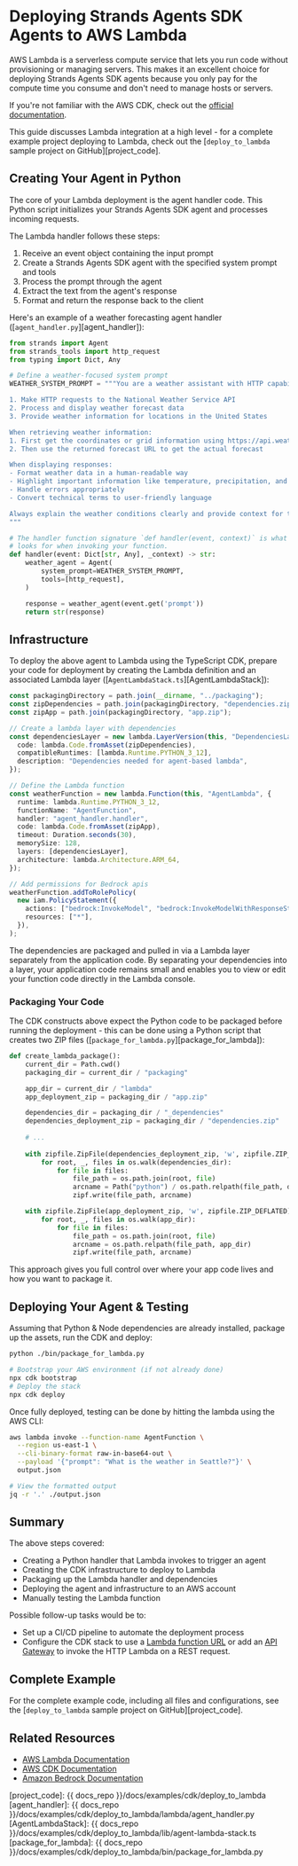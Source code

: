 # Deploying Strands Agents SDK Agents to AWS Lambda

AWS Lambda is a serverless compute service that lets you run code without provisioning or managing servers. This makes it an excellent choice for deploying Strands Agents SDK agents because you only pay for the compute time you consume and don't need to manage hosts or servers.

If you're not familiar with the AWS CDK, check out the [official documentation](https://docs.aws.amazon.com/cdk/v2/guide/home.html).

This guide discusses Lambda integration at a high level - for a complete example project deploying to Lambda, check out the [`deploy_to_lambda` sample project on GitHub][project_code].

## Creating Your Agent in Python

The core of your Lambda deployment is the agent handler code. This Python script initializes your Strands Agents SDK agent and processes incoming requests. 

The Lambda handler follows these steps:

1. Receive an event object containing the input prompt
2. Create a Strands Agents SDK agent with the specified system prompt and tools
3. Process the prompt through the agent
4. Extract the text from the agent's response
5. Format and return the response back to the client

Here's an example of a weather forecasting agent handler ([`agent_handler.py`][agent_handler]):

```python
from strands import Agent
from strands_tools import http_request
from typing import Dict, Any

# Define a weather-focused system prompt
WEATHER_SYSTEM_PROMPT = """You are a weather assistant with HTTP capabilities. You can:

1. Make HTTP requests to the National Weather Service API
2. Process and display weather forecast data
3. Provide weather information for locations in the United States

When retrieving weather information:
1. First get the coordinates or grid information using https://api.weather.gov/points/{latitude},{longitude} or https://api.weather.gov/points/{zipcode}
2. Then use the returned forecast URL to get the actual forecast

When displaying responses:
- Format weather data in a human-readable way
- Highlight important information like temperature, precipitation, and alerts
- Handle errors appropriately
- Convert technical terms to user-friendly language

Always explain the weather conditions clearly and provide context for the forecast.
"""

# The handler function signature `def handler(event, context)` is what Lambda
# looks for when invoking your function.
def handler(event: Dict[str, Any], _context) -> str:
    weather_agent = Agent(
        system_prompt=WEATHER_SYSTEM_PROMPT,
        tools=[http_request],
    )

    response = weather_agent(event.get('prompt'))
    return str(response)
```

## Infrastructure

To deploy the above agent to Lambda using the TypeScript CDK, prepare your code for deployment by creating the Lambda definition and an associated Lambda layer ([`AgentLambdaStack.ts`][AgentLambdaStack]):

```typescript
const packagingDirectory = path.join(__dirname, "../packaging");
const zipDependencies = path.join(packagingDirectory, "dependencies.zip");
const zipApp = path.join(packagingDirectory, "app.zip");

// Create a lambda layer with dependencies
const dependenciesLayer = new lambda.LayerVersion(this, "DependenciesLayer", {
  code: lambda.Code.fromAsset(zipDependencies),
  compatibleRuntimes: [lambda.Runtime.PYTHON_3_12],
  description: "Dependencies needed for agent-based lambda",
});

// Define the Lambda function
const weatherFunction = new lambda.Function(this, "AgentLambda", {
  runtime: lambda.Runtime.PYTHON_3_12,
  functionName: "AgentFunction",
  handler: "agent_handler.handler",
  code: lambda.Code.fromAsset(zipApp),
  timeout: Duration.seconds(30),
  memorySize: 128,
  layers: [dependenciesLayer],
  architecture: lambda.Architecture.ARM_64,
});

// Add permissions for Bedrock apis
weatherFunction.addToRolePolicy(
  new iam.PolicyStatement({
    actions: ["bedrock:InvokeModel", "bedrock:InvokeModelWithResponseStream"],
    resources: ["*"],
  }),
);
```

The dependencies are packaged and pulled in via a Lambda layer separately from the application code. By separating your dependencies into a layer, your application code remains small and enables you to view or edit your function code directly in the Lambda console.

### Packaging Your Code

The CDK constructs above expect the Python code to be packaged before running the deployment - this can be done using a Python script that creates two ZIP files ([`package_for_lambda.py`][package_for_lambda]):

```python
def create_lambda_package():
    current_dir = Path.cwd()
    packaging_dir = current_dir / "packaging"

    app_dir = current_dir / "lambda"
    app_deployment_zip = packaging_dir / "app.zip"

    dependencies_dir = packaging_dir / "_dependencies"
    dependencies_deployment_zip = packaging_dir / "dependencies.zip"
    
    # ...
    
    with zipfile.ZipFile(dependencies_deployment_zip, 'w', zipfile.ZIP_DEFLATED) as zipf:
        for root, _, files in os.walk(dependencies_dir):
            for file in files:
                file_path = os.path.join(root, file)
                arcname = Path("python") / os.path.relpath(file_path, dependencies_dir)
                zipf.write(file_path, arcname)

    with zipfile.ZipFile(app_deployment_zip, 'w', zipfile.ZIP_DEFLATED) as zipf:
        for root, _, files in os.walk(app_dir):
            for file in files:
                file_path = os.path.join(root, file)
                arcname = os.path.relpath(file_path, app_dir)
                zipf.write(file_path, arcname)
```

This approach gives you full control over where your app code lives and how you want to package it.

## Deploying Your Agent & Testing

Assuming that Python & Node dependencies are already installed, package up the assets, run the CDK and deploy:

```bash
python ./bin/package_for_lambda.py

# Bootstrap your AWS environment (if not already done)
npx cdk bootstrap
# Deploy the stack
npx cdk deploy
```

Once fully deployed, testing can be done by hitting the lambda using the AWS CLI:

```bash
aws lambda invoke --function-name AgentFunction \
  --region us-east-1 \
  --cli-binary-format raw-in-base64-out \
  --payload '{"prompt": "What is the weather in Seattle?"}' \
  output.json

# View the formatted output
jq -r '.' ./output.json
```

## Summary

The above steps covered:

 - Creating a Python handler that Lambda invokes to trigger an agent
 - Creating the CDK infrastructure to deploy to Lambda
 - Packaging up the Lambda handler and dependencies 
 - Deploying the agent and infrastructure to an AWS account
 - Manually testing the Lambda function  

Possible follow-up tasks would be to:

  - Set up a CI/CD pipeline to automate the deployment process
  - Configure the CDK stack to use a [Lambda function URL](https://docs.aws.amazon.com/lambda/latest/dg/urls-configuration.html) or add an [API Gateway](https://docs.aws.amazon.com/apigateway/latest/developerguide/welcome.html) to invoke the HTTP Lambda on a REST request.

## Complete Example

For the complete example code, including all files and configurations, see the [`deploy_to_lambda` sample project on GitHub][project_code].

## Related Resources

- [AWS Lambda Documentation](https://docs.aws.amazon.com/lambda/latest/dg/welcome.html)
- [AWS CDK Documentation](https://docs.aws.amazon.com/cdk/latest/guide/home.html)
- [Amazon Bedrock Documentation](https://docs.aws.amazon.com/bedrock/)

[project_code]: {{ docs_repo }}/docs/examples/cdk/deploy_to_lambda
[agent_handler]: {{ docs_repo }}/docs/examples/cdk/deploy_to_lambda/lambda/agent_handler.py
[AgentLambdaStack]: {{ docs_repo }}/docs/examples/cdk/deploy_to_lambda/lib/agent-lambda-stack.ts
[package_for_lambda]: {{ docs_repo }}/docs/examples/cdk/deploy_to_lambda/bin/package_for_lambda.py